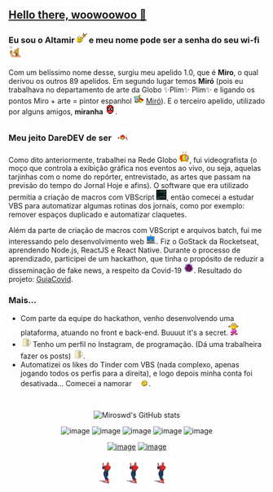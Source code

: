 ## <a href="https://www.youtube.com/watch?v=uuTiGIsuEtY" id="hello">Hello there, woowoowoo 👋</a>
### Eu sou o Altamir <img src="https://github.com/miroswd/miroswd/blob/main/assets/headbang.gif" width="20px"/> e meu nome pode ser a senha do seu wi-fi <img src="https://github.com/miroswd/miroswd/blob/main/assets/old_man_yells_at_wifi.gif" width="24px"/>
<p>
Com um belíssimo nome desse, surgiu meu apelido 1.0, que é <b>Miro</b>, o qual derivou os outros 89 apelidos. Em segundo lugar temos <b>Miró</b> (pois eu trabalhava no departamento de arte da Globo ✨Plim✨ Plim✨ e ligando os pontos Miro + arte = pintor espanhol <img src="https://github.com/miroswd/miroswd/blob/main/assets/artist.gif" width="20px"/> <a href="https://www.google.com/search?q=mir%C3%B3&oq=mir%C3%B3&aqs=chrome..69i57.988j0j1&sourceid=chrome&ie=UTF-8">Miró</a>). E o terceiro apelido, utilizado por alguns amigos, <b>miranha</b> <img src="https://github.com/miroswd/miroswd/blob/main/assets/spider-man.gif" width="20px"/>.</p>

<h3 align-text="center">Meu jeito DareDEV de ser <img src="https://github.com/miroswd/miroswd/blob/main/assets/daredevil.gif" width="30px"/></h3>
<p>
Como dito anteriormente, trabalhei na Rede Globo <img src="https://github.com/miroswd/miroswd/blob/main/assets/tv.gif" width="20px"/>, fui videografista (o moço que controla a exibição gráfica nos eventos ao vivo, ou seja, aquelas tarjinhas com o nome do repórter, entrevistado, as artes que passam na previsão do tempo do Jornal Hoje e afins).
O software que era utilizado permitia a criação de macros com VBScript <img src="https://github.com/miroswd/miroswd/blob/main/assets/script_code.gif" width="20px"/>, então comecei a estudar VBS para automatizar algumas rotinas dos jornais, como por exemplo: remover espaços duplicado e automatizar claquetes.
</p>
<p>
Além da parte de criação de macros com VBScript e arquivos batch, fui me interessando pelo desenvolvimento web <img src="https://github.com/miroswd/miroswd/blob/main/assets/webcam1.gif" width="20px"/>. Fiz o GoStack da Rocketseat, aprendendo Node.js, ReactJS e React Native.
Durante o processo de aprendizado, participei de um hackathon, que tinha o propósito de reduzir a disseminação de fake news, a respeito da Covid-19 <img src="https://github.com/miroswd/miroswd/blob/main/assets/covid19.gif" width="20px"/>. Resultado do projeto: <a href="https://www.linkedin.com/posts/altamir-santos_hackaton-shawee-covid19-activity-6655137139845550080-8FfH" target="_blank">GuiaCovid</a>.
</p>

<h3>Mais...</h3>
<ul>
  <li>Com parte da equipe do hackathon, venho desenvolvendo uma plataforma, atuando no front e back-end. Buuuut it's a secret.<img src="https://github.com/miroswd/miroswd/blob/main/assets/quiet.gif" width="20px"/>
  </li>
  <li><img src="https://github.com/miroswd/miroswd/blob/main/assets/coffee.gif" width="20px"/> Tenho um perfil no Instagram, de programação. (Dá uma trabalheira fazer os posts) <img src="https://github.com/miroswd/miroswd/blob/main/assets/coffee.gif" width="20px"/>.
  </li>
  <li>Automatizei os likes do Tinder com VBS (nada complexo, apenas jogando todos os perfis para a direita), e logo depois minha conta foi desativada... Comecei a namorar <img src="https://github.com/miroswd/miroswd/blob/main/assets/kiss.gif" width="30px"/>.
  </li>
</ul>
<br>


<div align="center">
  
![Miroswd's GitHub stats](https://github-readme-stats.vercel.app/api?username=miroswd&show_icons=true)
  
![image](https://img.shields.io/badge/JavaScript-323330?style=for-the-badge&logo=javascript&logoColor=F7DF1E)
![image](https://img.shields.io/badge/Node.js-43853D?style=for-the-badge&logo=node-dot-js&logoColor=white)
![image](https://img.shields.io/badge/React-20232A?style=for-the-badge&logo=react&logoColor=61DAFB)
![image](https://img.shields.io/badge/PostgreSQL-316192?style=for-the-badge&logo=postgresql&logoColor=white)
![image](https://img.shields.io/badge/Ubuntu-E95420?style=for-the-badge&logo=ubuntu&logoColor=white)

[![image](https://img.shields.io/badge/LinkedIn-0077B5?style=for-the-badge&logo=linkedin&logoColor=white&link=https://www.linkedin.com/in/altamir-santos/)](https://www.linkedin.com/in/altamir-santos/)
[![image](https://img.shields.io/badge/Instagram-E4405F?style=for-the-badge&logo=instagram&logoColor=white&link=https://www.instagram.com/cafezinhoprodev/)](https://www.instagram.com/cafezinhoprodev/)
  
  <div>
    <img src="https://github.com/miroswd/miroswd/blob/main/assets/spiderman.gif" width="50px"/>
    <img src="https://github.com/miroswd/miroswd/blob/main/assets/spiderman.gif" width="50px"/>
    <img src="https://github.com/miroswd/miroswd/blob/main/assets/spiderman.gif" width="50px"/>
  </div>
</div>

